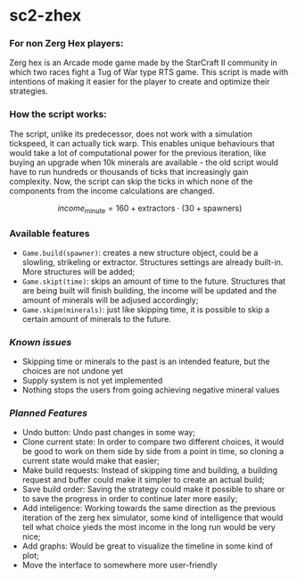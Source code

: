 # sc2-zhex
### **For non Zerg Hex players:**
Zerg hex is an Arcade mode game made by the StarCraft II community in which two races fight a Tug of War type RTS game. This script is made with intentions of making it easier for the player to create and optimize their strategies.
### **How the script works:**
The script, unlike its predecessor, does not work with a simulation tickspeed, it can actually tick warp. This enables unique behaviours that would take a lot of computational power for the previous iteration, like buying an upgrade when 10k minerals are available - the old script would have to run hundreds or thousands of ticks that increasingly gain complexity. Now, the script can skip the ticks in which none of the components from the income calculations are changed.

$$ income_\text{minute} = 160+\text{extractors}\cdot(30+\text{spawners}) $$

### **Available features**
- ```Game.build(spawner)```: creates a new structure object, could be a slowling, strikeling or extractor. Structures settings are already built-in. More structures will be added;
- ```Game.skipt(time)```: skips an amount of time to the future. Structures that are being built will finish building, the income will be updated and the amount of minerals will be adjused accordingly;
- ```Game.skipm(minerals)```: just like skipping time, it is possible to skip a certain amount of minerals to the future.

### *Known issues*
- Skipping time or minerals to the past is an intended feature, but the choices are not undone yet
- Supply system is not yet implemented
- Nothing stops the users from going achieving negative mineral values

### *Planned Features*
- Undo button: Undo past changes in some way;
- Clone current state: In order to compare two different choices, it would be good to work on them side by side from a point in time, so cloning a current state would make that easier;
- Make build requests: Instead of skipping time and building, a building request and buffer could make it simpler to create an actual build;
- Save build order: Saving the strategy could make it possible to share or to save the progress in order to continue later more easily;
- Add inteligence: Working towards the same direction as the previous iteration of the zerg hex simulator, some kind of intelligence that would tell what choice yieds the most income in the long run would be very nice;
- Add graphs: Would be great to visualize the timeline in some kind of plot;
- Move the interface to somewhere more user-friendly
